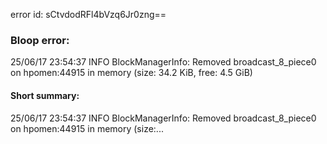 error id: sCtvdodRFl4bVzq6Jr0zng==
### Bloop error:

25/06/17 23:54:37 INFO BlockManagerInfo: Removed broadcast_8_piece0 on hpomen:44915 in memory (size: 34.2 KiB, free: 4.5 GiB)
#### Short summary: 

25/06/17 23:54:37 INFO BlockManagerInfo: Removed broadcast_8_piece0 on hpomen:44915 in memory (size:...